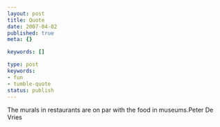 ```yaml
---
layout: post
title: Quote
date: 2007-04-02
published: true
meta: {}

keywords: []

type: post
keywords:
- fun
- tumble-quote
status: publish
---
```

<!-- blockquote  -->The murals in restaurants are on par with the food in museums.<!-- endblockquote  -->Peter De Vries
